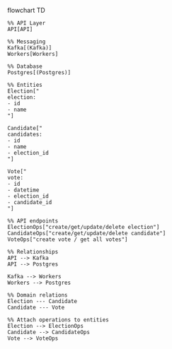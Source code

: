 flowchart TD

    %% API Layer
    API[API]

    %% Messaging
    Kafka[(Kafka)]
    Workers[Workers]

    %% Database
    Postgres[(Postgres)]

    %% Entities
    Election["
    election:
    - id
    - name
    "]

    Candidate["
    candidates:
    - id
    - name
    - election_id
    "]

    Vote["
    vote:
    - id
    - datetime
    - election_id
    - candidate_id
    "]

    %% API endpoints
    ElectionOps["create/get/update/delete election"]
    CandidateOps["create/get/update/delete candidate"]
    VoteOps["create vote / get all votes"]

    %% Relationships
    API --> Kafka
    API --> Postgres

    Kafka --> Workers
    Workers --> Postgres

    %% Domain relations
    Election --- Candidate
    Candidate --- Vote

    %% Attach operations to entities
    Election --> ElectionOps
    Candidate --> CandidateOps
    Vote --> VoteOps
